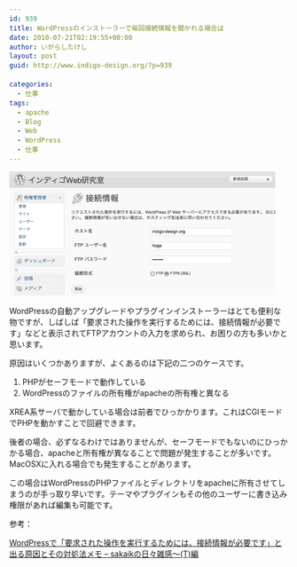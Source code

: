 ```yaml
---
id: 939
title: WordPressのインストーラーで毎回接続情報を聞かれる場合は
date: 2010-07-21T02:19:55+00:00
author: いがらしたけし
layout: post
guid: http://www.indigo-design.org/?p=939

categories:
  - 仕事
tags:
  - apache
  - Blog
  - Web
  - WordPress
  - 仕事
---
```

[<img src="/wp-content/uploads/2010/07/100720_screen.gif" alt="WordPressのキャプチャ" width="480" height="224" class="alignnone size-full wp-image-945" />](/wp-content/uploads/2010/07/100720_screen.gif)

WordPressの自動アップグレードやプラグインインストーラーはとても便利な物ですが、しばしば「要求された操作を実行するためには、接続情報が必要です」などと表示されてFTPアカウントの入力を求められ、お困りの方も多いかと思います。

原因はいくつかありますが、よくあるのは下記の二つのケースです。

  1. PHPがセーフモードで動作している
  2. WordPressのファイルの所有権がapacheの所有権と異なる

XREA系サーバで動かしている場合は前者でひっかかります。これはCGIモードでPHPを動かすことで回避できます。

後者の場合、必ずなるわけではありませんが、セーフモードでもないのにひっかかる場合、apacheと所有権が異なることで問題が発生することが多いです。MacOSXに入れる場合でも発生することがあります。

この場合はWordPressのPHPファイルとディレクトリをapacheに所有させてしまうのが手っ取り早いです。テーマやプラグインもその他のユーザーに書き込み権限があれば編集も可能です。

参考：
  
[WordPressで「要求された操作を実行するためには、接続情報が必要です」と出る原因とその対処法メモ &#8211; sakaikの日々雑感～(T)編](http://d.hatena.ne.jp/sakaik/20090908/p1)
